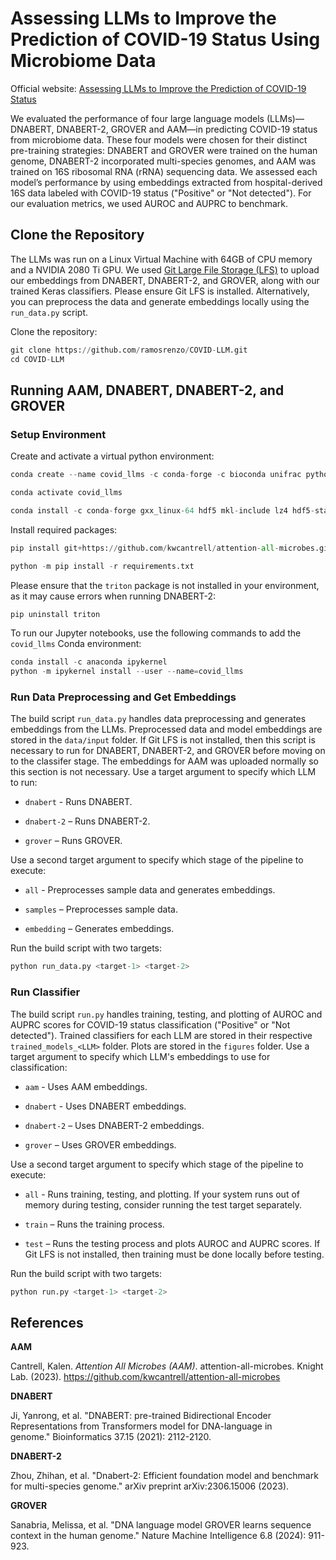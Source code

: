 # Assessing LLMs to Improve the Prediction of COVID-19 Status Using Microbiome Data
Official website: <a href="https://ramosrenzo.github.io/COVID-LLM/">Assessing LLMs to Improve the Prediction of COVID-19 Status</a>

We evaluated the performance of four large language models (LLMs)—DNABERT, DNABERT-2, GROVER and AAM—in predicting COVID-19 status
from microbiome data. These four models were chosen for their
distinct pre-training strategies: DNABERT and GROVER were trained on the
human genome, DNABERT-2 incorporated multi-species genomes, and AAM
was trained on 16S ribosomal RNA (rRNA) sequencing data. We assessed
each model’s performance by using embeddings extracted from
hospital-derived 16S data labeled with COVID-19 status ("Positive" or "Not detected"). For our evaluation metrics, we used AUROC and AUPRC to benchmark.


## Clone the Repository
The LLMs was run on a Linux Virtual Machine with 64GB of CPU memory and a NVIDIA 2080 Ti GPU. We used <a href="https://git-lfs.com/" target="_blank" rel="noopener noreferrer">Git Large File Storage (LFS)</a> to upload our embeddings from DNABERT, DNABERT-2, and GROVER, along with our trained Keras classifiers. Please ensure Git LFS is installed. Alternatively, you can preprocess the data and generate embeddings locally using the `run_data.py` script.

Clone the repository:
```python
git clone https://github.com/ramosrenzo/COVID-LLM.git
cd COVID-LLM
```

## Running AAM, DNABERT, DNABERT-2, and GROVER

### Setup Environment

Create and activate a virtual python environment:

```python
conda create --name covid_llms -c conda-forge -c bioconda unifrac python=3.9 cython

conda activate covid_llms

conda install -c conda-forge gxx_linux-64 hdf5 mkl-include lz4 hdf5-static libcblas liblapacke make
```

Install required packages:

```python
pip install git+https://github.com/kwcantrell/attention-all-microbes.git@capstone-2025

python -m pip install -r requirements.txt
```

Please ensure that the `triton` package is not installed in your environment, as it may cause errors when running DNABERT-2:

```python
pip uninstall triton
```

To run our Jupyter notebooks, use the following commands to add the `covid_llms` Conda environment:

```python
conda install -c anaconda ipykernel
python -m ipykernel install --user --name=covid_llms
```

### Run Data Preprocessing and Get Embeddings
The build script `run_data.py` handles data preprocessing and generates embeddings from the LLMs. Preprocessed data and model embeddings are stored in the `data/input` folder. If Git LFS is not installed, then this script is necessary to run for DNABERT, DNABERT-2, and GROVER before moving on to the classifer stage. The embeddings for AAM was uploaded normally so this section is not necessary. Use a target argument to specify which LLM to run:

- `dnabert` - Runs DNABERT.

- `dnabert-2` – Runs DNABERT-2.

- `grover` – Runs GROVER.

Use a second target argument to specify which stage of the pipeline to execute:

- `all` - Preprocesses sample data and generates embeddings.

- `samples` – Preprocesses sample data.

- `embedding` – Generates embeddings.

Run the build script with two targets:

```python
python run_data.py <target-1> <target-2>
```

### Run Classifier
The build script `run.py` handles training, testing, and plotting of AUROC and AUPRC scores for COVID-19 status classification ("Positive" or "Not detected"). Trained classifiers for each LLM are stored in their respective `trained_models_<LLM>` folder. Plots are stored in the `figures` folder. Use a target argument to specify which LLM's embeddings to use for classification:
- `aam` - Uses AAM embeddings.

- `dnabert` - Uses DNABERT embeddings.

- `dnabert-2` – Uses DNABERT-2 embeddings.

- `grover` – Uses GROVER embeddings.

Use a second target argument to specify which stage of the pipeline to execute:

- `all` - Runs training, testing, and plotting. If your system runs out of memory during testing, consider running the test target separately.

- `train` – Runs the training process.

- `test` – Runs the testing process and plots AUROC and AUPRC scores. If Git LFS is not installed, then training must be done locally before testing. 

Run the build script with two targets:

```python
python run.py <target-1> <target-2>
```

## References
**AAM**

Cantrell, Kalen. _Attention All Microbes (AAM)_. attention-all-microbes. Knight Lab. (2023). https://github.com/kwcantrell/attention-all-microbes

**DNABERT**

Ji, Yanrong, et al. "DNABERT: pre-trained Bidirectional Encoder Representations from Transformers model for DNA-language in genome." Bioinformatics 37.15 (2021): 2112-2120.

**DNABERT-2**

Zhou, Zhihan, et al. "Dnabert-2: Efficient foundation model and benchmark for multi-species genome." arXiv preprint arXiv:2306.15006 (2023).

**GROVER**

Sanabria, Melissa, et al. "DNA language model GROVER learns sequence context in the human genome." Nature Machine Intelligence 6.8 (2024): 911-923.
